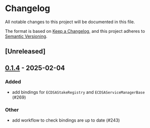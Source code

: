 # Changelog

All notable changes to this project will be documented in this file.

The format is based on [Keep a Changelog](https://keepachangelog.com/en/1.0.0/),
and this project adheres to [Semantic Versioning](https://semver.org/spec/v2.0.0.html).

## [Unreleased]

## [0.1.4](https://github.com/Layr-Labs/eigensdk-rs/compare/eigen-utils-v0.1.3...eigen-utils-v0.1.4) - 2025-02-04

### Added

- add bindings for `ECDSAStakeRegistry` and `ECDSAServiceManagerBase` (#269)

### Other

- add workflow to check bindings are up to date (#243)
